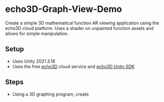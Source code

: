# echo3D-Graph-View-Demo
 
Create a simple 3D mathematical function AR viewing application using the echo3D cloud platform. Uses a shader on unpainted function assets and allows for simple manipulation.

## Setup
* Uses Unity 2021.3.18
* Uses the free [echo3D](https://console.echo3D.co/#/auth/register) cloud service and [echo3D Unity SDK](https://medium.com/r/?url=https%3A%2F%2Fdocs.echo3d.co%2Funity%2Finstallation)

## Steps
* Using a 3D graphing program, create 
